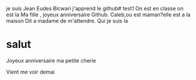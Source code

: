 je suis Jean Eudes Bicwari j'apprend le github# test1
On est en classe
on est la
Ma fille , joyeux anniversaire
Github.
Caleb,ou est maman?elle est a la maison
Dit a madame de m'attendre.
Qui je suis la

<html lang="fr">
  <head>
    <meta charset="UTF-8" />
    <meta name="viewport" content="width=device-width, initial-scale=1.0" />
    <title>Ma fille</title>
    <link rel="stylesheet" href="styles.css" />
  </head>
  <body>
    <h1>salut</h1>
    <p>Joyeux anniversaire ma petite cherie</p>
  </body>
</html>
Vient me voir demai
